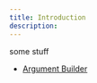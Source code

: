 ```yaml
---
title: Introduction
description:
---
```



some stuff

- [Argument Builder](/advanced-concepts/argument-builder)